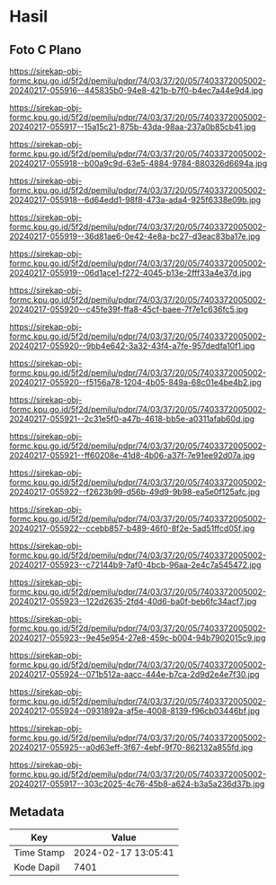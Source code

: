 # Hasil

## Foto C Plano

https://sirekap-obj-formc.kpu.go.id/5f2d/pemilu/pdpr/74/03/37/20/05/7403372005002-20240217-055916--445835b0-94e8-421b-b7f0-b4ec7a44e9d4.jpg

https://sirekap-obj-formc.kpu.go.id/5f2d/pemilu/pdpr/74/03/37/20/05/7403372005002-20240217-055917--15a15c21-875b-43da-98aa-237a0b85cb41.jpg

https://sirekap-obj-formc.kpu.go.id/5f2d/pemilu/pdpr/74/03/37/20/05/7403372005002-20240217-055918--b00a9c9d-63e5-4884-9784-880326d6694a.jpg

https://sirekap-obj-formc.kpu.go.id/5f2d/pemilu/pdpr/74/03/37/20/05/7403372005002-20240217-055918--6d64edd1-98f8-473a-ada4-925f6338e09b.jpg

https://sirekap-obj-formc.kpu.go.id/5f2d/pemilu/pdpr/74/03/37/20/05/7403372005002-20240217-055919--36d81ae6-0e42-4e8a-bc27-d3eac83ba17e.jpg

https://sirekap-obj-formc.kpu.go.id/5f2d/pemilu/pdpr/74/03/37/20/05/7403372005002-20240217-055919--06d1ace1-f272-4045-b13e-2fff33a4e37d.jpg

https://sirekap-obj-formc.kpu.go.id/5f2d/pemilu/pdpr/74/03/37/20/05/7403372005002-20240217-055920--c45fe39f-ffa8-45cf-baee-7f7e1c636fc5.jpg

https://sirekap-obj-formc.kpu.go.id/5f2d/pemilu/pdpr/74/03/37/20/05/7403372005002-20240217-055920--9bb4e642-3a32-43f4-a7fe-957dedfa10f1.jpg

https://sirekap-obj-formc.kpu.go.id/5f2d/pemilu/pdpr/74/03/37/20/05/7403372005002-20240217-055920--f5156a78-1204-4b05-849a-68c01e4be4b2.jpg

https://sirekap-obj-formc.kpu.go.id/5f2d/pemilu/pdpr/74/03/37/20/05/7403372005002-20240217-055921--2c31e5f0-a47b-4618-bb5e-a0311afab60d.jpg

https://sirekap-obj-formc.kpu.go.id/5f2d/pemilu/pdpr/74/03/37/20/05/7403372005002-20240217-055921--ff60208e-41d8-4b06-a37f-7e91ee92d07a.jpg

https://sirekap-obj-formc.kpu.go.id/5f2d/pemilu/pdpr/74/03/37/20/05/7403372005002-20240217-055922--f2623b99-d56b-49d9-9b98-ea5e0f125afc.jpg

https://sirekap-obj-formc.kpu.go.id/5f2d/pemilu/pdpr/74/03/37/20/05/7403372005002-20240217-055922--ccebb857-b489-46f0-8f2e-5ad51ffcd05f.jpg

https://sirekap-obj-formc.kpu.go.id/5f2d/pemilu/pdpr/74/03/37/20/05/7403372005002-20240217-055923--c72144b9-7af0-4bcb-96aa-2e4c7a545472.jpg

https://sirekap-obj-formc.kpu.go.id/5f2d/pemilu/pdpr/74/03/37/20/05/7403372005002-20240217-055923--122d2635-2fd4-40d6-ba0f-beb6fc34acf7.jpg

https://sirekap-obj-formc.kpu.go.id/5f2d/pemilu/pdpr/74/03/37/20/05/7403372005002-20240217-055923--9e45e954-27e8-459c-b004-94b7902015c9.jpg

https://sirekap-obj-formc.kpu.go.id/5f2d/pemilu/pdpr/74/03/37/20/05/7403372005002-20240217-055924--071b512a-aacc-444e-b7ca-2d9d2e4e7f30.jpg

https://sirekap-obj-formc.kpu.go.id/5f2d/pemilu/pdpr/74/03/37/20/05/7403372005002-20240217-055924--0931892a-af5e-4008-8139-f96cb03446bf.jpg

https://sirekap-obj-formc.kpu.go.id/5f2d/pemilu/pdpr/74/03/37/20/05/7403372005002-20240217-055925--a0d63eff-3f67-4ebf-9f70-862132a855fd.jpg

https://sirekap-obj-formc.kpu.go.id/5f2d/pemilu/pdpr/74/03/37/20/05/7403372005002-20240217-055917--303c2025-4c76-45b8-a624-b3a5a236d37b.jpg


## Metadata

| Key        | Value               |
| ---------- | ------------------- |
| Time Stamp | 2024-02-17 13:05:41 |
| Kode Dapil | 7401                |



